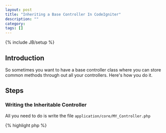 ```yaml
---
layout: post
title: "Inheriting a Base Controller In CodeIgniter"
description: ""
category: 
tags: []
---
```

{% include JB/setup %}

## Introduction

So sometimes you want to have a base controller class where you can store common methods through out all your controllers. Here's how you do it.

## Steps

### Writing the Inheritable Controller

All you need to do is write the file `application/core/MY_Controller.php`

{% highlight php %}
<?php
class MY_Controller extends CI_Controller
{
	function __construct()
	{
		parent::__construct();
	}
}
{% endhighlight %}

Then you should should write separate controllers depending on your methods, for example I will write `application/core/Main_Controller.php`

{% highlight php %}
<?php
class Main_Controller extends MY_Controller
{
	function __construct()
	{
		parent::__construct();
		// do some session stuff here :)
	}
}
{% endhighlight %}

### Auto-loading the Controllers

We need to ammend `config.php` to include all the controllers in the `application/core` directory. Note that means all these controllers will be loaded you will fallout of CodeIgniter conventions if you do so. Make sure you absolutely need these core functions or else you'll be loading in garabe you don't need on every request.

{% highlight php %}
| -------------------------------------------------------------------
|  Native Auto-load
| -------------------------------------------------------------------
| 
| Nothing to do with config/autoload.php, this allows PHP autoload to work
| for base controllers and some third-party libraries.
|
*/
function __autoload($class)
{
	if(strpos($class, 'CI_') !== 0)
 	{
  		@include_once( APPPATH . 'core/'. $class . EXT );
 	}
}
{% endhighlight %}

### Finishing up

Lastly, you need to actually use your new extended controller!

{% highlight php %}
<?php
class Action extends Main_Controller
{

}
{% endhighlight %}